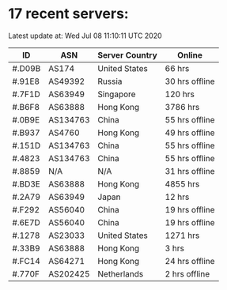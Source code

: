 # 17 recent servers:

Latest update at: Wed Jul 08 11:10:11 UTC 2020

| ID | ASN | Server Country | Online |
| -- | --- | -------------- | ------ |
| #.D09B | AS174 | United States | 66 hrs |
| #.91E8 | AS49392 | Russia | 30 hrs offline |
| #.7F1D | AS63949 | Singapore | 120 hrs |
| #.B6F8 | AS63888 | Hong Kong | 3786 hrs |
| #.0B9E | AS134763 | China | 55 hrs offline |
| #.B937 | AS4760 | Hong Kong | 49 hrs offline |
| #.151D | AS134763 | China | 55 hrs offline |
| #.4823 | AS134763 | China | 55 hrs offline |
| #.8859 | N/A | N/A | 31 hrs offline |
| #.BD3E | AS63888 | Hong Kong | 4855 hrs |
| #.2A79 | AS63949 | Japan | 12 hrs |
| #.F292 | AS56040 | China | 19 hrs offline |
| #.6E7D | AS56040 | China | 19 hrs offline |
| #.1278 | AS23033 | United States | 1271 hrs |
| #.33B9 | AS63888 | Hong Kong | 3 hrs |
| #.FC14 | AS64271 | Hong Kong | 24 hrs offline |
| #.770F | AS202425 | Netherlands | 2 hrs offline |

